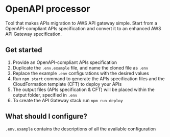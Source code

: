 # OpenAPI processor

Tool that makes APIs migration to AWS API gateway simple. Start from a OpenAPI-compliant APIs specification and convert it to an enhanced AWS API Gateway specification.

## Get started
1. Provide an OpenAPI-compliant APIs specification
2. Duplicate the `.env.example` file, and name the cloned file as `.env`
3. Replace the example `.env` configurations with the desired values
4. Run `npm start` command to generate the APIs specification files and the CloudFormation template (CFT) to deploy your APIs
5. The output files (APIs specification & CFT) will be placed within the output folder, specified in `.env`
6. To create the API Gateway stack run `npm run deploy`

## What should I configure?
`.env.example` contains the descriptions of all the available configuration

